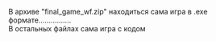 В архиве "final_game_wf.zip" находиться сама игра в .exe формате................  
В остальных файлах сама игра с кодом

